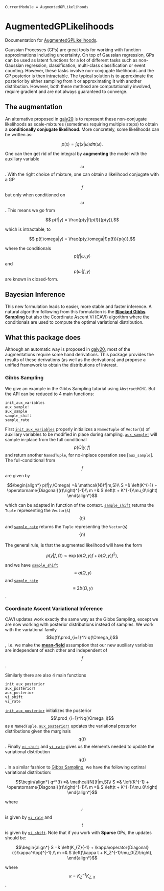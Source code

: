 ```@meta
CurrentModule = AugmentedGPLikelihoods
```

# AugmentedGPLikelihoods

Documentation for [AugmentedGPLikelihoods](https://github.com/theogf/AugmentedGPLikelihoods.jl).


Gaussian Processes (GPs) are great tools for working with function approximations
including uncertainty.
On top of Gaussian regression, GPs can be used as latent functions for a lot of
different tasks such as non-Gaussian regression, classification, multi-class
classification or event counting.
However, these tasks involve non-conjugate likelihoods and the GP posterior 
is then intractable.
The typical solution is to approximate the posterior by either sampling from it
or approximating it with another distribution.
However, both these methosd are computationally involved, require gradient
and are not always guaranteed to converge.


## The augmentation
An alternative proposed in [galy20](@cite) is to represent these non-conjugate
likelihoods as scale-mixtures (sometimes requiring multiple steps) to obtain
a __conditionally conjugate likelihood__.
More concretely, some likelihoods can be written as:
```math
    p(x) = \int q(x|\omega)d\pi(\omega).
```
One can then get rid of the integral by __augmenting__ the model with the
auxiliary variable $$\omega$$.
With the right choice of mixture, one can obtain a likelihood conjugate with a 
GP $$f$$ but only when conditioned on $$\omega$$.
This means we go from
```math
    p(f|y) = \frac{p(y|f)p(f)}{p(y)},
```
which is intractable, to
```math
    p(f,\omega|y) = \frac{p(y,\omega|f)p(f)}{p(y)},
```
where the conditionals $$p(f|\omega,y)$$ and $$p(\omega|f,y)$$ are known
in closed-form.

## Bayesian Inference

This new formulation leads to easier, more stable and faster inference.
A natural algorithm following from this formulation is the [__Blocked Gibbs Sampling__](https://en.wikipedia.org/wiki/Gibbs_sampling#Blocked_Gibbs_sampler)
but also the Coordinate Ascent VI (CAVI) algorithm where the conditionals are used
to compute the optimal variational distribution.

## What this package does

Although an automatic way is proposed in [galy20](@cite), most of the 
augmentations require some hand derivations.
This package provides the results of these derivations (as well as the derivations)
and propose a unified framework to obtain the distributions of interest.

### Gibbs Sampling

We give an example in the Gibbs Sampling tutorial using `AbstractMCMC`.
But the API can be reduced to 4 main functions:
```@docs
init_aux_variables
aux_sample!
aux_sample
sample_shift
sample_rate
```
First [`init_aux_variables`](@ref) properly initializes a `NamedTuple` of `Vector`(s) of
auxiliary variables to be modified in place during sampling.
[`aux_sample!`](@ref) will sample in-place from the full conditional $$p(\Omega|y,f)$$ and return another `NamedTuple`, for no-inplace operation see [`aux_sample`].
The full-conditional from $$f$$ are given by
```math
\begin{align*}
    p(f|y,\Omega) =& \mathcal{N}(f|m,S)\\
    S =& \left(K^{-1} + \operatorname{Diagonal}(r)\right)^{-1}\\
    m =& S \left(t + K^{-1}\mu_0\right)
\end{align*}
```
which can be adapted in function of the context.
[`sample_shift`](@ref) returns the `Tuple` representing the `Vector`(s) $$\{t_i\}$$
and [`sample_rate`](@ref) returns the `Tuple` representing the `Vector`(s) $$\{r_i\}$$

The general rule, is that the augmented likelihood will have the form
```math
    p(y|f,\Omega) \propto \exp\left(a(\Omega,y)f + b(\Omega,y)f^2\right),
```
and we have [`sample_shift`](@ref) $$\equiv a(\Omega,y)$$ and [`sample_rate`](@ref) $$\equiv 2b(\Omega,y)$$.

### Coordinate Ascent Variational Inference

CAVI updates work exactly the same way as the Gibbs Sampling, except we 
are now working with posterior distributions instead of samples.
We work with the variational family $$q(f)\prod_{i=1}^N q(\Omega_i)$$, i.e. we make the [__mean-field__](https://en.wikipedia.org/wiki/Mean-field_theory) assumption that our new auxiliary variables are independent of each other and independent of $$f$$.

Similarly there are also 4 main functions

```@docs
init_aux_posterior
aux_posterior!
aux_posterior
vi_shift
vi_rate
```

[`init_aux_posterior`](@ref) initializes the posterior $$\prod_{i=1}^Nq(\Omega_i)$$ as a `NamedTuple`.
[`aux_posterior!`](@ref) updates the variational posterior distributions given the marginals $$q(f)$$.
Finally [`vi_shift`](@ref) and [`vi_rate`](@ref) gives us the elements needed to update the variational distribution $$q(f)$$.
In a similar fashion to [Gibbs Sampling](@ref), we have the following optimal
variational distribution:
```math
\begin{align*}
    q^*(f) =& \mathcal{N}(f|m,S)\\
    S =& \left(K^{-1} + \operatorname{Diagonal}(r)\right)^{-1}\\
    m =& S \left(t + K^{-1}\mu_0\right)
\end{align*}
```
where $$r$$ is given by [`vi_rate`](@ref) and $$t$$ is given by [`vi_shift`](@ref).
Note that if you work with __Sparse__ GPs, the updates should be:
```math
\begin{align*}
    S =& \left(K_{Z}{-1} + \kappa\operator{Diagonal}(r)\kappa^\top)^{-1},\\
    m =& S \left(\kappa t + K_Z^{-1}\mu_0(Z)\right),
\end{align*}
```
where $$\kappa=K_{Z}^{-1}K_{Z,X}$$.